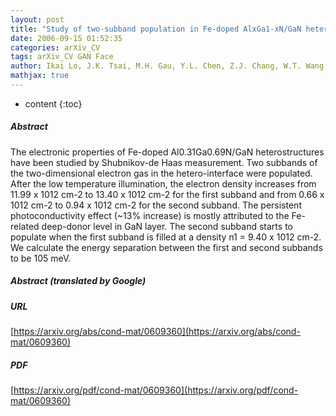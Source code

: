 ```yaml
---
layout: post
title: "Study of two-subband population in Fe-doped AlxGa1-xN/GaN heterostructures by persistent photoconductivity effect"
date: 2006-09-15 01:52:35
categories: arXiv_CV
tags: arXiv_CV GAN Face
author: Ikai Lo, J.K. Tsai, M.H. Gau, Y.L. Chen, Z.J. Chang, W.T. Wang, J.C. Chiang, K.R. Wang, Chun-Nan Chen, T. Aggerstam
mathjax: true
---
```


* content
{:toc}

##### Abstract
The electronic properties of Fe-doped Al0.31Ga0.69N/GaN heterostructures have been studied by Shubnikov-de Haas measurement. Two subbands of the two-dimensional electron gas in the hetero-interface were populated. After the low temperature illumination, the electron density increases from 11.99 x 1012 cm-2 to 13.40 x 1012 cm-2 for the first subband and from 0.66 x 1012 cm-2 to 0.94 x 1012 cm-2 for the second subband. The persistent photoconductivity effect (~13% increase) is mostly attributed to the Fe-related deep-donor level in GaN layer. The second subband starts to populate when the first subband is filled at a density n1 = 9.40 x 1012 cm-2. We calculate the energy separation between the first and second subbands to be 105 meV.

##### Abstract (translated by Google)


##### URL
[https://arxiv.org/abs/cond-mat/0609360](https://arxiv.org/abs/cond-mat/0609360)

##### PDF
[https://arxiv.org/pdf/cond-mat/0609360](https://arxiv.org/pdf/cond-mat/0609360)

